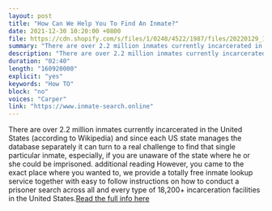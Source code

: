 ```yaml
---
layout: post
title: "How Can We Help You To Find An Inmate?"
date: 2021-12-30 10:20:00 +0800
file: https://cdn.shopify.com/s/files/1/0248/4522/1987/files/20220129_1.mp3?v=1643420072
summary: "There are over 2.2 million inmates currently incarcerated in the United States (according to Wikipedia) and since each US state manages the database separately it can turn to a real challenge to find that single particular inmate, especially, if you are unaware of the state where he or she could be imprisoned. However, you came to the exact place where you wanted to, we provide a totally free inmate lookup service together with easy to follow instructions on how to conduct a prisoner search across all and every type of 18,200+ incarceration facilities in the United States."
description: "There are over 2.2 million inmates currently incarcerated in the United States (according to Wikipedia) and since each US state manages the database separately it can turn to a real challenge to find that single particular inmate, especially, if you are unaware of the state where he or she could be imprisoned. <a href='https://www.inmate-search.online'>additional reading</a> However, you came to the exact place where you wanted to, we provide a totally free inmate lookup service together with easy to follow instructions on how to conduct a prisoner search across all and every type of 18,200+ incarceration facilities in the United States."
duration: "02:40"
length: "160920000"
explicit: "yes"
keywords: "How TO"
block: "no"
voices: "Carper"
link: "https://www.inmate-search.online"
---
```


There are over 2.2 million inmates currently incarcerated in the United States (according to Wikipedia) and since each US state manages the database separately it can turn to a real challenge to find that single particular inmate, especially, if you are unaware of the state where he or she could be imprisoned. additional reading  However, you came to the exact place where you wanted to, we provide a totally free inmate lookup service together with easy to follow instructions on how to conduct a prisoner search across all and every type of 18,200+ incarceration facilities in the United States.[Read the full info here](https://www.inmate-search.online)

